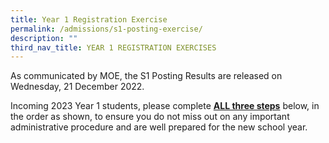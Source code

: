 ```yaml
---
title: Year 1 Registration Exercise
permalink: /admissions/s1-posting-exercise/
description: ""
third_nav_title: YEAR 1 REGISTRATION EXERCISES
---
```

As communicated by MOE, the S1 Posting Results are released on Wednesday, 21 December 2022.

Incoming 2023 Year 1 students, please complete **<u>ALL three steps</u>** below, in the order as shown, to ensure you do not miss out on any important administrative procedure and are well prepared for the new school year.